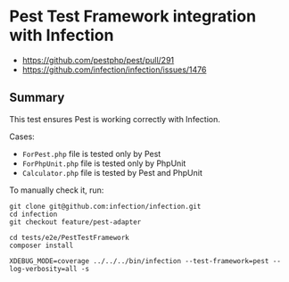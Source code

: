 # Pest Test Framework integration with Infection

* https://github.com/pestphp/pest/pull/291
* https://github.com/infection/infection/issues/1476

## Summary

This test ensures Pest is working correctly with Infection.

Cases:

- `ForPest.php` file is tested only by Pest
- `ForPhpUnit.php` file is tested only by PhpUnit
- `Calculator.php` file is tested by Pest and PhpUnit

To manually check it, run:

```
git clone git@github.com:infection/infection.git
cd infection
git checkout feature/pest-adapter

cd tests/e2e/PestTestFramework
composer install

XDEBUG_MODE=coverage ../../../bin/infection --test-framework=pest --log-verbosity=all -s
```
